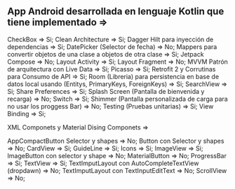 ## App Android desarrollada en lenguaje Kotlin que tiene implementado =>

CheckBox => Si; 
Clean Architecture => Si; 
Dagger Hilt para inyección de dependencias => Si; 
DatePicker (Selector de fecha) => No; 
Mappers para convertir objetos de una clase a objetos de otra clase => Si; 
Jetpack Compose => No; 
Layout Activity => Si; 
Layout Fragment => No;
MVVM Patrón de arquitectura con Live Data => Si; 
Picasso => Si; 
Retrofit 2 y Corrutinas para Consumo de API => Si; 
Room (Libreria) para persistencia en base de datos local usando (Entitys, PrimaryKeys, ForeignKeys) => Si; 
SearchView => Si; 
Share Preferences => Si; 
Splash Screen (Pantalla de bienvenida y recarga) => No; 
Switch => Si; 
Shimmer (Pantalla personalizada de carga para no usar los proggess Bar) => No; 
Testing (Pruebas unitarias) => Si; 
View Binding => Si; 

XML Componets y Material Dising Componets =>

AppCompactButton Selector y shapes => No; 
Button con Selector y shapes => No; 
CardView => Si; 
GuideLine => Si; 
Icons  => Si; 
ImageView => Si; 
ImageButton con selector y shape => No; 
MaterialButton => No; 
ProgressBar => Si; 
TextView => Si; 
TextImputLayout con AutoCompleteTextView (dropdawn) => No; 
TextImputLayout con TextInputEditText => No; 
ScrollView => No; 



